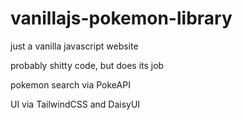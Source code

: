 # vanillajs-pokemon-library

just a vanilla javascript website

probably shitty code, but does its job

pokemon search via PokeAPI

UI via TailwindCSS and DaisyUI
